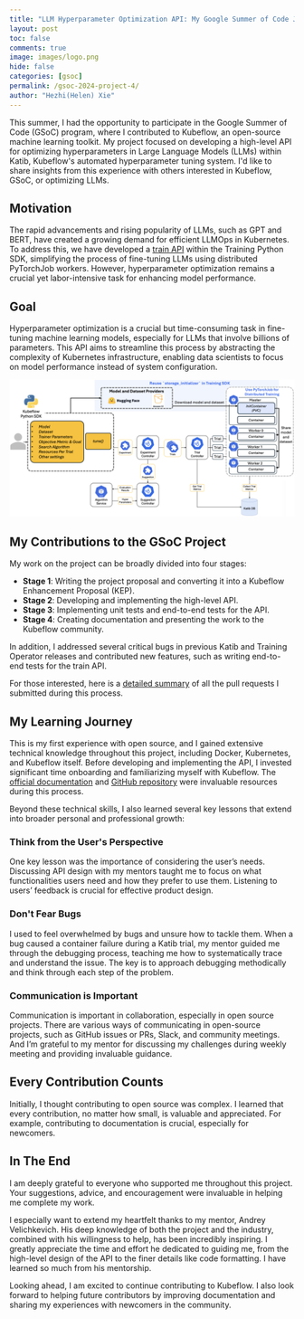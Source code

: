 ```yaml
---
title: "LLM Hyperparameter Optimization API: My Google Summer of Code Journey with Kubeflow"
layout: post
toc: false
comments: true
image: images/logo.png
hide: false
categories: [gsoc]
permalink: /gsoc-2024-project-4/
author: "Hezhi(Helen) Xie"
---
```


This summer, I had the opportunity to participate in the Google Summer of Code (GSoC) program, where I contributed to Kubeflow, an open-source machine learning toolkit. My project focused on developing a high-level API for optimizing hyperparameters in Large Language Models (LLMs) within Katib, Kubeflow's automated hyperparameter tuning system. I'd like to share insights from this experience with others interested in Kubeflow, GSoC, or optimizing LLMs.

## Motivation

The rapid advancements and rising popularity of LLMs, such as GPT and BERT, have created a growing demand for efficient LLMOps in Kubernetes. To address this, we have developed a [train API](https://www.kubeflow.org/docs/components/training/user-guides/fine-tuning/) within the Training Python SDK, simplifying the process of fine-tuning LLMs using distributed PyTorchJob workers. However, hyperparameter optimization remains a crucial yet labor-intensive task for enhancing model performance.

## Goal

Hyperparameter optimization is a crucial but time-consuming task in fine-tuning machine learning models, especially for LLMs that involve billions of parameters. This API aims to streamline this process by abstracting the complexity of Kubernetes infrastructure, enabling data scientists to focus on model performance instead of system configuration.

![Design of API](../images/2024-09-19-gsoc-2024-llm-hyperparameter-optimization-api/design_tune_api.png)

## My Contributions to the GSoC Project

My work on the project can be broadly divided into four stages:

- **Stage 1**: Writing the project proposal and converting it into a Kubeflow Enhancement Proposal (KEP).
- **Stage 2**: Developing and implementing the high-level API.
- **Stage 3**: Implementing unit tests and end-to-end tests for the API.
- **Stage 4**: Creating documentation and presenting the work to the Kubeflow community.

In addition, I addressed several critical bugs in previous Katib and Training Operator releases and contributed new features, such as writing end-to-end tests for the train API.

For those interested, here is a [detailed summary](https://github.com/kubeflow/katib/issues/2339) of all the pull requests I submitted during this process.

## My Learning Journey

This is my first experience with open source, and I gained extensive technical knowledge throughout this project, including Docker, Kubernetes, and Kubeflow itself. Before developing and implementing the API, I invested significant time onboarding and familiarizing myself with Kubeflow. The [official documentation](https://www.kubeflow.org/docs/) and [GitHub repository](https://github.com/kubeflow) were invaluable resources during this process.

Beyond these technical skills, I also learned several key lessons that extend into broader personal and professional growth:

### Think from the User's Perspective

One key lesson was the importance of considering the user’s needs. Discussing API design with my mentors taught me to focus on what functionalities users need and how they prefer to use them. Listening to users’ feedback is crucial for effective product design.

### Don't Fear Bugs

I used to feel overwhelmed by bugs and unsure how to tackle them. When a bug caused a container failure during a Katib trial, my mentor guided me through the debugging process, teaching me how to systematically trace and understand the issue. The key is to approach debugging methodically and think through each step of the problem.

### Communication is Important

Communication is important in collaboration, especially in open source projects. There are various ways of communicating in open-source projects, such as GitHub issues or PRs, Slack, and community meetings. And I’m grateful to my mentor for discussing my challenges during weekly meeting and providing invaluable guidance.

## Every Contribution Counts

Initially, I thought contributing to open source was complex. I learned that every contribution, no matter how small, is valuable and appreciated. For example, contributing to documentation is crucial, especially for newcomers.

## In The End

I am deeply grateful to everyone who supported me throughout this project. Your suggestions, advice, and encouragement were invaluable in helping me complete my work.

I especially want to extend my heartfelt thanks to my mentor, Andrey Velichkevich. His deep knowledge of both the project and the industry, combined with his willingness to help, has been incredibly inspiring. I greatly appreciate the time and effort he dedicated to guiding me, from the high-level design of the API to the finer details like code formatting. I have learned so much from his mentorship.

Looking ahead, I am excited to continue contributing to Kubeflow. I also look forward to helping future contributors by improving documentation and sharing my experiences with newcomers in the community.
